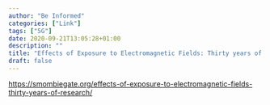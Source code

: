 ```yaml
---
author: "Be Informed"
categories: ["Link"]
tags: ["5G"]
date: 2020-09-21T13:05:28+01:00
description: ""
title: "Effects of Exposure to Electromagnetic Fields: Thirty years of research"
draft: false
---
```


https://smombiegate.org/effects-of-exposure-to-electromagnetic-fields-thirty-years-of-research/